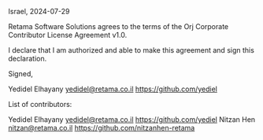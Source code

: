 Israel, 2024-07-29

Retama Software Solutions agrees to the terms of the Orj Corporate Contributor License
Agreement v1.0.

I declare that I am authorized and able to make this agreement and sign this
declaration.

Signed,

Yedidel Elhayany yedidel@retama.co.il https://github.com/yediel

List of contributors:

Yedidel Elhayany yedidel@retama.co.il https://github.com/yediel
Nitzan Hen nitzan@retama.co.il https://github.com/nitzanhen-retama
